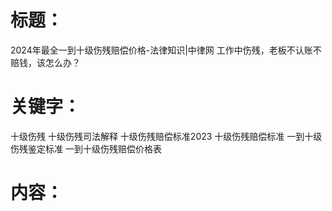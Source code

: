 # 标题：
2024年最全一到十级伤残赔偿价格-法律知识|中律网
工作中伤残，老板不认账不赔钱，该怎么办？

# 关键字：
十级伤残
十级伤残司法解释
十级伤残赔偿标准2023
十级伤残赔偿标准
一到十级伤残鉴定标准
一到十级伤残赔偿价格表

# 内容：
